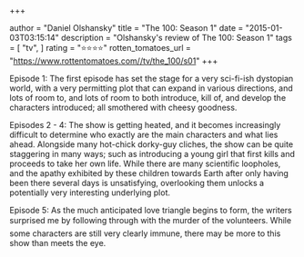 +++

author = "Daniel Olshansky"
title = "The 100: Season 1"
date = "2015-01-03T03:15:14"
description = "Olshansky's review of The 100: Season 1"
tags = [
    "tv",
]
rating = "⭐⭐⭐⭐"
rotten_tomatoes_url = "https://www.rottentomatoes.com//tv/the_100/s01"
+++

Episode 1: The first episode has set the stage for a very sci-fi-ish dystopian world, with a very permitting plot that can expand in various directions, and lots of room to, and lots of room to both introduce, kill of, and develop the characters introduced; all smothered with cheesy goodness.

Episodes 2 - 4: The show is getting heated, and it becomes increasingly difficult to determine who exactly are the main characters and what lies ahead. Alongside many hot-chick dorky-guy cliches, the show can be quite staggering in many ways; such as introducing a young girl that first kills and proceeds to take her own life. While there are many scientific loopholes, and the apathy exhibited by these children towards Earth after only having been there several days is unsatisfying, overlooking them unlocks a potentially very interesting underlying plot.

Episode 5: As the much anticipated love triangle begins to form, the writers surprised me by following through with the murder of the volunteers. While some characters are still very clearly immune, there may be more to this show than meets the eye.

